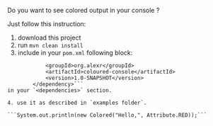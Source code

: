 Do you want to see colored output in your console ?

Just follow this instruction:

1. download this project
2. run `mvn clean install`
3. include in your `pom.xml` following block:
```        <dependency>
            <groupId>org.alexr</groupId>
            <artifactId>coloured-console</artifactId>
            <version>1.0-SNAPSHOT</version>
        </dependency>```
in your `<dependencies>` section.

4. use it as described in `examples folder`.

```System.out.println(new Colored("Hello,", Attribute.RED));```